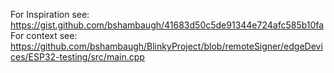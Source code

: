 For Inspiration see: https://gist.github.com/bshambaugh/41683d50c5de91344e724afc585b10fa
For context see: https://github.com/bshambaugh/BlinkyProject/blob/remoteSigner/edgeDevices/ESP32-testing/src/main.cpp
